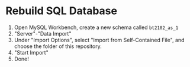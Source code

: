 # Rebuild SQL Database
1. Open MySQL Workbench, create a new schema called `bt2102_as_1`
2. "Server"-"Data Import"
3. Under "Import Options", select "Import from Self-Contained File", and choose the folder of this repository.
4. "Start Import"
5. Done!